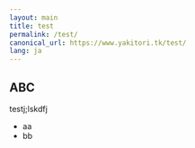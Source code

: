 ```yaml
---
layout: main
title: test
permalink: /test/
canonical_url: https://www.yakitori.tk/test/
lang: ja
---
```


## ABC
testj;lskdfj

- aa
- bb

